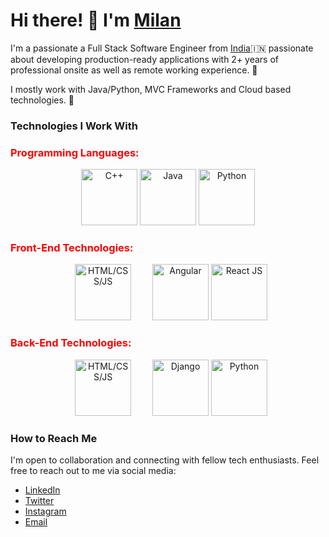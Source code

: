 
# Hi there! 👋 I'm [Milan](https://www.linkedin.com/in/milanrajgupta/)

I'm a passionate a Full Stack Software Engineer from [India](https://en.wikipedia.org/wiki/India)🇮🇳   passionate about developing production-ready applications with 2+ years of professional onsite as well as remote working experience. 🎯

I mostly work with Java/Python, MVC Frameworks and Cloud based technologies. 🚀

### Technologies I Work With


<h3 style="color:red;">Programming Languages:</h3>

<div style="display: flex; flex-direction: row;">
  <div style="flex: 1; text-align: center; padding:0 10 0 10">
    <img  style="width: 90px; height: 90px; " src="https://download.logo.wine/logo/C%2B%2B/C%2B%2B-Logo.wine.png" alt="C++" />
    <img style="width: 90px; height: 90px; " src="https://camo.githubusercontent.com/b24914711d892af6d10c99624bb0fa576a0611ae17eb125380c517b2059063a4/68747470733a2f2f6e657861782e696e2f77702d636f6e74656e742f75706c6f6164732f323032302f31312f6a6176612d312e676966" alt="Java" />
    <img style="width: 90px; height: 90px;" src="https://camo.githubusercontent.com/dc38e4fd1687b889aab581dcb5ba64eca752806efc36a7a0bc450aa35cf5056c/68747470733a2f2f6d65646961312e67697068792e636f6d2f6d656469612f4b4171357734375239726d547576574f57612f67697068792e676966" alt="Python" />
  </div>
</div>

<h3 style="color:red;">Front-End Technologies:</h3>

<div style="display: flex; flex-direction: row;">
  <div style="flex: 1; text-align: center; padding:0 10 0 10">
    <img  style="width: 90px; height: 90px; margin-left: 10px;" src="https://raw.githubusercontent.com/itsksaurabh/itsksaurabh/master/assets/html-css-js.png" alt="HTML/CSS/JS" />
    <img style="width: 90px; height: 90px; margin-left: 30px;" src="https://miro.medium.com/v2/resize:fit:896/1*1ISnBKKdJMAb7kilkNqvbw.gif" alt="Angular" />
    <img style="width: 90px; height: 90px;" src="https://media0.giphy.com/media/eNAsjO55tPbgaor7ma/giphy.gif?cid=6c09b9521ivb2r0c1ewhzyelvrx6txwa0pzbir1bw87gzjy3&ep=v1_internal_gif_by_id&rid=giphy.gif&ct=s" alt="React JS" />
  </div>
</div>

<h3 style="color:red;">Back-End Technologies:</h3>

<div style="display: flex; flex-direction: row;">
  <div style="flex: 1; text-align: center; padding:0 10 0 10">
    <img  style="width: 90px; height: 90px; margin-left: 10px;" src="https://raw.githubusercontent.com/itsksaurabh/itsksaurabh/master/assets/html-css-js.png" alt="HTML/CSS/JS" />
    <img style="width: 90px; height: 90px; margin-left: 30px;" src="https://camo.githubusercontent.com/2ef4f3e49b1b236e169cd1f574ac42eb16a2840c526e3055779b3a0f2cb9c9c1/68747470733a2f2f7777772e6564676963612e636f6d2f77702d636f6e74656e742f66696c6573/646a616e676f2d6c6f676f2d6269672e6a7067" alt="Django" />
    <img style="width: 90px; height: 90px;" src="https://camo.githubusercontent.com/dc38e4fd1687b889aab581dcb5ba64eca752806efc36a7a0bc450aa35cf5056c/68747470733a2f2f6d65646961312e67697068792e636f6d2f6d656469612f4b4171357734375239726d547576574f57612f67697068792e676966" alt="Python" />
  </div>
</div>

### How to Reach Me

I'm open to collaboration and connecting with fellow tech enthusiasts. Feel free to reach out to me via social media:

- [LinkedIn](https://www.linkedin.com/in/milanrajgupta/)
- [Twitter](https://twitter.com/milanrajgupta)
- [Instagram](https://instagram.com/milanrajgupta)
- [Email](mailto:milankrofficial@gmail.com)
